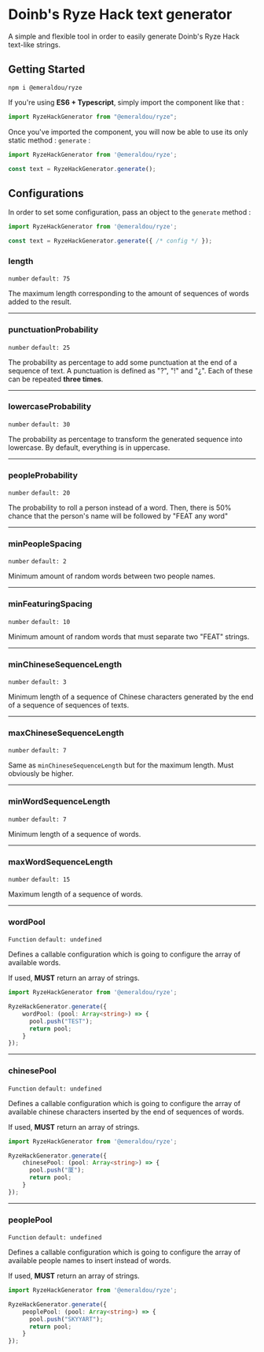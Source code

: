 # Doinb's Ryze Hack text generator

A simple and flexible tool in order to easily generate Doinb's Ryze Hack text-like strings.

## Getting Started

```npm i @emeraldou/ryze```

If you're using **ES6 + Typescript**, simply import the component like that :

```typescript
import RyzeHackGenerator from "@emeraldou/ryze";
```

Once you've imported the component, you will now be able to use its only static method :
```generate``` :

```typescript
import RyzeHackGenerator from '@emeraldou/ryze';

const text = RyzeHackGenerator.generate();
```

## Configurations

In order to set some configuration, pass an object to the ```generate``` method :

```ts
import RyzeHackGenerator from '@emeraldou/ryze';

const text = RyzeHackGenerator.generate({ /* config */ });
```

### length

```number``` ```default: 75```

The maximum length corresponding to the amount of sequences of words added to the result.

---

### punctuationProbability

```number``` ```default: 25```

The probability as percentage to add some punctuation at the end of a sequence of text. A
punctuation is defined as "?", "!" and "¿". Each of these can be repeated **three times**.

---

### lowercaseProbability

```number``` ```default: 30```

The probability as percentage to transform the generated sequence into lowercase. By default,
everything is in uppercase.

---

### peopleProbability

```number``` ```default: 20```

The probability to roll a person instead of a word. Then, there is 50% chance that the
person's name will be followed by "FEAT any word"

---

### minPeopleSpacing

```number``` ```default: 2```

Minimum amount of random words between two people names.

---

### minFeaturingSpacing

```number``` ```default: 10```

Minimum amount of random words that must separate two "FEAT" strings.

---

### minChineseSequenceLength

```number``` ```default: 3```

Minimum length of a sequence of Chinese characters generated by the end of a sequence of
sequences of texts.

---

### maxChineseSequenceLength

```number``` ```default: 7```

Same as ```minChineseSequenceLength``` but for the maximum length. Must obviously be higher.

---

### minWordSequenceLength

```number``` ```default: 7```

Minimum length of a sequence of words.

---

### maxWordSequenceLength

```number``` ```default: 15```

Maximum length of a sequence of words.

---

### wordPool

```Function``` ```default: undefined```

Defines a callable configuration which is going to configure the array of available words.

If used, **MUST** return an array of strings.

```ts
import RyzeHackGenerator from '@emeraldou/ryze';

RyzeHackGenerator.generate({
    wordPool: (pool: Array<string>) => {
      pool.push("TEST");
      return pool;
    }
});
```

---

### chinesePool

```Function``` ```default: undefined```

Defines a callable configuration which is going to configure the array of available 
chinese characters inserted by the end of sequences of words.

If used, **MUST** return an array of strings.

```ts
import RyzeHackGenerator from '@emeraldou/ryze';

RyzeHackGenerator.generate({
    chinesePool: (pool: Array<string>) => {
      pool.push("厦");
      return pool;
    }
});
```

---

### peoplePool

```Function``` ```default: undefined```

Defines a callable configuration which is going to configure the array of available
people names to insert instead of words.

If used, **MUST** return an array of strings.

```ts
import RyzeHackGenerator from '@emeraldou/ryze';

RyzeHackGenerator.generate({
    peoplePool: (pool: Array<string>) => {
      pool.push("SKYYART");
      return pool;
    }
});
```